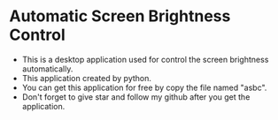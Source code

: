 # Automatic Screen Brightness Control
- This is a desktop application used for control the screen brightness automatically.
- This application created by python.
- You can get this application for free by copy the file named "asbc".
- Don't forget to give star and follow my github after you get the application.
